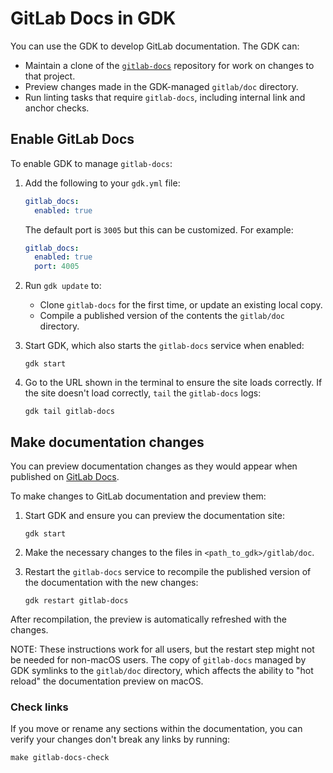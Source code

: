 # GitLab Docs in GDK

You can use the GDK to develop GitLab documentation. The GDK can:

- Maintain a clone of the [`gitlab-docs`](https://gitlab.com/gitlab-org/gitlab-docs) repository
  for work on changes to that project.
- Preview changes made in the GDK-managed `gitlab/doc` directory.
- Run linting tasks that require `gitlab-docs`, including internal link and anchor checks.

## Enable GitLab Docs

To enable GDK to manage `gitlab-docs`:

1. Add the following to your `gdk.yml` file:

   ```yaml
   gitlab_docs:
     enabled: true
   ```

   The default port is `3005` but this can be customized. For example:

   ```yaml
   gitlab_docs:
     enabled: true
     port: 4005
   ```

1. Run `gdk update` to:
   - Clone `gitlab-docs` for the first time, or update an existing local copy.
   - Compile a published version of the contents the `gitlab/doc` directory.
1. Start GDK, which also starts the `gitlab-docs` service when enabled:

   ```shell
   gdk start
   ```

1. Go to the URL shown in the terminal to ensure the site loads correctly. If the site doesn't
   load correctly, `tail` the `gitlab-docs` logs:

   ```shell
   gdk tail gitlab-docs
   ```

## Make documentation changes

You can preview documentation changes as they would appear when published on
[GitLab Docs](https://docs.gitlab.com).

To make changes to GitLab documentation and preview them:

1. Start GDK and ensure you can preview the documentation site:

   ```shell
   gdk start
   ```

1. Make the necessary changes to the files in `<path_to_gdk>/gitlab/doc`.
1. Restart the `gitlab-docs` service to recompile the published version of the documentation with
   the new changes:

   ```shell
   gdk restart gitlab-docs
   ```

After recompilation, the preview is automatically refreshed with the changes.

NOTE:
These instructions work for all users, but the restart step might not be needed for non-macOS users.
The copy of `gitlab-docs` managed by GDK symlinks to the `gitlab/doc` directory,
which affects the ability to "hot reload" the documentation preview on macOS.

### Check links

If you move or rename any sections within the documentation, you can verify your changes
don't break any links by running:

```shell
make gitlab-docs-check
```
